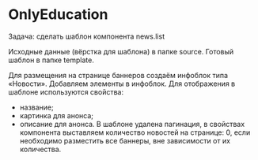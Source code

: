 # OnlyEducation

Задача: сделать шаблон компонента news.list

Исходные данные (вёрстка для шаблона) в папке source. Готовый шаблон в папке template.

Для размещения на странице баннеров создаём инфоблок типа «Новости».
Добавляем элементы в инфоблок. Для отображения в шаблоне используются свойства:
- название;
- картинка для анонса;
- описание для анонса.
В шаблоне удалена пагинация, в свойствах компонента выставляем количество новостей на странице: 0, если необходимо разместить все баннеры, вне зависимости от их количества.

